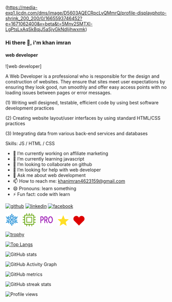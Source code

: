(https://media-exp1.licdn.com/dms/image/D5603AQECRpcLyQMmrQ/profile-displayphoto-shrink_200_200/0/1665593746452?e=1671062400&v=beta&t=5Mnv2SMTXl-LgPtsLxAqSkBqjJ5aSjvGkNdIjihwxmk)


### Hi there 👋, i'm khan imran

#### web developer
![web developer]

A Web Developer is a professional who is responsible for the design and construction of websites. They ensure that sites meet user expectations by ensuring they look good, run smoothly and offer easy access points with no loading issues between pages or error messages.

(1)   Writing well designed, testable, efficient code by using best software development practices

(2)   Creating website layout/user interfaces by using standard HTML/CSS practices

(3)   Integrating data from various back-end services and databases



Skills: JS / HTML / CSS

- 🔭 I’m currently working on affiliate marketing 
- 🌱 I’m currently learning javascript 
- 👯 I’m looking to collaborate on github 
- 🤔 I’m looking for help with web developer 
- 💬 Ask me about web development 
- 📫 How to reach me: khanimran4623159@gmail.com 
- 😄 Pronouns: learn something 
- ⚡ Fun fact: code with learn 


[<img src='https://cdn.jsdelivr.net/npm/simple-icons@3.0.1/icons/github.svg' alt='github' height='40'>](https://github.com/https://github.com/imran3191)  [<img src='https://cdn.jsdelivr.net/npm/simple-icons@3.0.1/icons/linkedin.svg' alt='linkedin' height='40'>](https://www.linkedin.com/in/https://www.linkedin.com/in/khan-imran-119b7a1b8//)  [<img src='https://cdn.jsdelivr.net/npm/simple-icons@3.0.1/icons/facebook.svg' alt='facebook' height='40'>](https://www.facebook.com/https://web.facebook.com/sunami.khan.104)  

<a href='https://archiveprogram.github.com/'><img src='https://raw.githubusercontent.com/acervenky/animated-github-badges/master/assets/acbadge.gif' width='40' height='40'></a> <a href='https://docs.github.com/en/developers'><img src='https://raw.githubusercontent.com/acervenky/animated-github-badges/master/assets/devbadge.gif' width='40' height='40'></a> <a href='https://github.com/pricing'><img src='https://raw.githubusercontent.com/acervenky/animated-github-badges/master/assets/pro.gif' width='40' height='40'></a> <a href='https://stars.github.com/'><img src='https://raw.githubusercontent.com/acervenky/animated-github-badges/master/assets/starbadge.gif' width='35' height='35'></a> <a href='https://docs.github.com/en/github/supporting-the-open-source-community-with-github-sponsors'><img src='https://raw.githubusercontent.com/acervenky/animated-github-badges/master/assets/sponsorbadge.gif' width='35' height='35'></a> 

[![trophy](https://github-profile-trophy.vercel.app/?username=https://github.com/imran3191)](https://github.com/ryo-ma/github-profile-trophy)

[![Top Langs](https://github-readme-stats.vercel.app/api/top-langs/?username=https://github.com/imran3191)](https://github.com/anuraghazra/github-readme-stats)

![GitHub stats](https://github-readme-stats.vercel.app/api?username=https://github.com/imran3191&show_icons=true&count_private=true)  

![GitHub Activity Graph](https://activity-graph.herokuapp.com/graph?username=https://github.com/imran3191)  

![GitHub metrics](https://metrics.lecoq.io/https://github.com/imran3191)  

![GitHub streak stats](https://github-readme-streak-stats.herokuapp.com/?user=https://github.com/imran3191)  

![Profile views](https://gpvc.arturio.dev/https://github.com/imran3191)  

